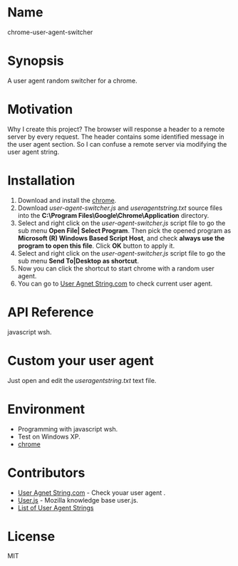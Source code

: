 # Name
chrome-user-agent-switcher

# Synopsis
A user agent random switcher for a chrome.

# Motivation
Why I create this project? The browser will response a header to a remote server by every request. The header contains some identified message in the user agent section. So I can confuse a remote server via modifying the user agent string. 

# Installation
1. Download and install the [chrome](https://www.google.com.tw/chrome/browser/desktop/).
1. Download *user-agent-switcher.js* and *useragentstring.txt* source files into the **C:\Program Files\Google\Chrome\Application** directory.
1. Select and right click on the *user-agent-switcher.js* script file to go the sub menu **Open File| Select Program**. Then pick the opened program as **Microsoft (R) Windows Based Script Host**, and check **always use the program to open this file**. Click **OK** button to apply it.
1. Select and right click on the *user-agent-switcher.js* script file to go the sub menu **Send To|Desktop as shortcut**.
1. Now you can click the shortcut to start chrome with a random user agent.
1. You can go to [User Agnet String.com](http://www.useragentstring.com/index.php) to check current user agent.

# API Reference
javascript wsh.

# Custom your user agent
Just open and edit the *useragentstring.txt* text file. 

# Environment
* Programming with javascript wsh.
* Test on Windows XP.
* [chrome](https://www.google.com.tw/chrome/browser/desktop/)

# Contributors
* [User Agnet String.com](http://www.useragentstring.com/index.php) - Check youar user agent .
* [User.js](http://kb.mozillazine.org/User.js_file) - Mozilla knowledge base user.js.
* [List of User Agent Strings](http://www.useragentstring.com/pages/useragentstring.php)

# License
MIT
